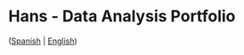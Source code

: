 # Hans - Data Analysis Portfolio 
([Spanish](https://github.com/HansAllTech/Hans_Data_Analysis_Portfolio/blob/main/Proyectos.md#tabla-de-contenido-es--en) | [English](https://github.com/HansAllTech/Hans_Data_Analysis_Portfolio/blob/main/Projects.md#table-of-content-es--en))                           
                                                          
                                                                                                                         
                                                              
                                                                        
                                          
                          
                           
              
      
            
        
   
 
 
 
